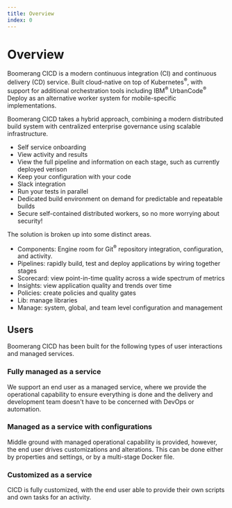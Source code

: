 ```yaml
---
title: Overview
index: 0
---
```


# Overview

Boomerang CICD is a modern continuous integration (CI) and continuous delivery (CD) service. Built cloud-native on top of Kubernetes<sup>®</sup>, with support for additional orchestration tools including IBM<sup>®</sup> UrbanCode<sup>®</sup> Deploy as an  alternative worker system for mobile-specific implementations.

Boomerang CICD takes a hybrid approach, combining a modern distributed build system with centralized enterprise governance using scalable infrastructure.

- Self service onboarding
- View activity and results
- View the full pipeline and information on each stage, such as currently deployed verison
- Keep your configuration with your code
- Slack integration
- Run your tests in parallel
- Dedicated build environment on demand for predictable and repeatable builds
- Secure self-contained distributed workers, so no more worrying about security!

The solution is broken up into some distinct areas.
- Components: Engine room for Git<sup>®</sup> repository integration, configuration, and activity.
- Pipelines: rapidly build, test and deploy applications by wiring together stages
- Scorecard: view point-in-time quality across a wide spectrum of metrics
- Insights: view application quality and trends over time
- Policies: create policies and quality gates
- Lib: manage libraries
- Manage: system, global, and team level configuration and management

## Users

Boomerang CICD has been built for the following types of user interactions and managed services.

### Fully managed as a service

We support an end user as a managed service, where we provide the operational capability to ensure everything is done and the delivery and development team doesn't have to be concerned with DevOps or automation.

### Managed as a service with configurations

Middle ground with managed operational capability is provided, however, the end user drives customizations and alterations. This can be done either by properties and settings, or by a multi-stage Docker file.

### Customized as a service

CICD is fully customized, with the end user able to provide their own scripts and own tasks for an activity.